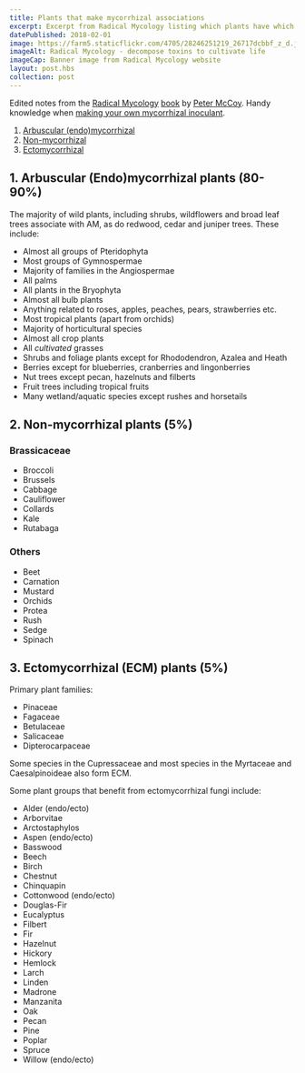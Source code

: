 ```yaml
---
title: Plants that make mycorrhizal associations
excerpt: Excerpt from Radical Mycology listing which plants have which mycorrhizal associations
datePublished: 2018-02-01
image: https://farm5.staticflickr.com/4705/28246251219_26717dcbbf_z_d.jpg
imageAlt: Radical Mycology - decompose toxins to cultivate life
imageCap: Banner image from Radical Mycology website
layout: post.hbs
collection: post
---
```


Edited notes from the [Radical Mycology](https://radicalmycology.com/) [book](http://www.chthaeus.com/Radical-Mycology-by-Peter-McCoy-p/b-rmp.htm) by [Peter McCoy](https://radicalmycology.com/peters-bio/). Handy knowledge when [making your own mycorrhizal inoculant](https://www.forestgarden.wales/blog/how-to-make-your-own-mycorrhizal-fungi/).

1. [Arbuscular (endo)mycorrhizal](#arbuscular-endo-mycorrhizal-plants-80-90-)
2. [Non-mycorrhizal](non-mycorrhizal-plants-5-)
3. [Ectomycorrhizal](ectomycorrhizal-ecm-plants-5-)

## 1. Arbuscular (Endo)mycorrhizal plants (80-90%)

The majority of wild plants, including shrubs, wildflowers and broad leaf trees associate with AM, as do redwood, cedar and juniper trees. These include:

* Almost all groups of Pteridophyta
* Most groups of Gymnospermae
* Majority of families in the Angiospermae
* All palms
* All plants in the Bryophyta
* Almost all bulb plants
* Anything related to roses, apples, peaches, pears, strawberries etc.
* Most tropical plants (apart from orchids)
* Majority of horticultural species
* Almost all crop plants
* All _cultivated_ grasses
* Shrubs and foliage plants except for Rhododendron, Azalea and Heath
* Berries except for blueberries, cranberries and lingonberries
* Nut trees except pecan, hazelnuts and filberts
* Fruit trees including tropical fruits
* Many wetland/aquatic species except rushes and horsetails

## 2. Non-mycorrhizal plants (5%)

### Brassicaceae

* Broccoli
* Brussels
* Cabbage
* Cauliflower
* Collards
* Kale
* Rutabaga

### Others

* Beet
* Carnation
* Mustard
* Orchids
* Protea
* Rush
* Sedge
* Spinach

## 3. Ectomycorrhizal (ECM) plants (5%)

Primary plant families:

* Pinaceae
* Fagaceae
* Betulaceae
* Salicaceae
* Dipterocarpaceae

Some species in the Cupressaceae and most species in the Myrtaceae and Caesalpinoideae also form ECM.

Some plant groups that benefit from ectomycorrhizal fungi include:

* Alder (endo/ecto)
* Arborvitae
* Arctostaphylos
* Aspen (endo/ecto)
* Basswood
* Beech
* Birch
* Chestnut
* Chinquapin
* Cottonwood (endo/ecto)
* Douglas-Fir
* Eucalyptus
* Filbert
* Fir
* Hazelnut
* Hickory
* Hemlock
* Larch
* Linden
* Madrone
* Manzanita
* Oak
* Pecan
* Pine
* Poplar
* Spruce
* Willow (endo/ecto)
